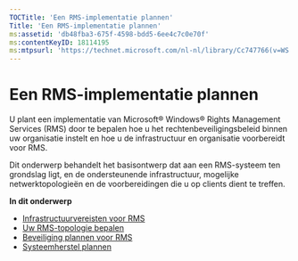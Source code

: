 ```yaml
---
TOCTitle: 'Een RMS-implementatie plannen'
Title: 'Een RMS-implementatie plannen'
ms:assetid: 'db48fba3-675f-4598-bdd5-6ee4c7c0e70f'
ms:contentKeyID: 18114195
ms:mtpsurl: 'https://technet.microsoft.com/nl-nl/library/Cc747766(v=WS.10)'
---
```


Een RMS-implementatie plannen
=============================

U plant een implementatie van Microsoft® Windows® Rights Management Services (RMS) door te bepalen hoe u het rechtenbeveiligingsbeleid binnen uw organisatie instelt en hoe u de infrastructuur en organisatie voorbereidt voor RMS.

Dit onderwerp behandelt het basisontwerp dat aan een RMS-systeem ten grondslag ligt, en de ondersteunende infrastructuur, mogelijke netwerktopologieën en de voorbereidingen die u op clients dient te treffen.

**In dit onderwerp**

-   [Infrastructuurvereisten voor RMS](https://technet.microsoft.com/a132ed26-77e7-4061-9850-8dd246cee2b9)
-   [Uw RMS-topologie bepalen](https://technet.microsoft.com/bf516f7d-b3a1-4e7f-971f-bfab1db41812)
-   [Beveiliging plannen voor RMS](https://technet.microsoft.com/eb0fa784-1246-44aa-be31-2c332db7d09c)
-   [Systeemherstel plannen](https://technet.microsoft.com/a7779ffd-7a94-4e13-b846-0ffd00608e02)
